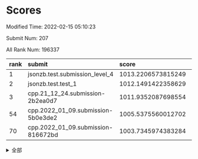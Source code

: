 # Scores

Modified Time: 2022-02-15 05:10:23

Submit Num: 207

All Rank Num: 196337

| rank |               submit               |       score        |       sigma        | pk_num |
| :--- | :--------------------------------- | :----------------- | :----------------- | :----- |
| 1    | jsonzb.test.submission_level_4     | 1013.2206573815249 | 0.8100026538667451 | 3796   |
| 2    | jsonzb.test.test_1                 | 1012.1491422358629 | 0.7951457685756106 | 3798   |
| 3    | cpp.21_12_24.submission-2b2ea0d7   | 1011.9352087698554 | 0.7872385716260766 | 3794   |
| 54   | cpp.2022_01_09.submission-5b0e3de2 | 1005.5375560012702 | 0.7222918348957866 | 3798   |
| 70   | cpp.2022_01_09.submission-816672bd | 1003.7345974383284 | 0.707243572584089  | 3792   |


<details>
<summary>全部</summary>

| rank |                 submit                 |       score        |       sigma        | pk_num |
| :--- | :------------------------------------- | :----------------- | :----------------- | :----- |
| 1    | jsonzb.test.submission_level_4         | 1013.2206573815249 | 0.8100026538667451 | 3796   |
| 2    | jsonzb.test.test_1                     | 1012.1491422358629 | 0.7951457685756106 | 3798   |
| 3    | cpp.21_12_24.submission-2b2ea0d7       | 1011.9352087698554 | 0.7872385716260766 | 3794   |
| 4    | gobigger.level_3.submission_level_3_4  | 1011.604885018585  | 0.7799586138155947 | 3795   |
| 5    | gobigger.level_3.submission_level_3_20 | 1011.1203001602066 | 0.7628175210255385 | 3796   |
| 6    | gobigger.level_3.submission_level_3_14 | 1010.9722243752013 | 0.7796515089122149 | 3793   |
| 7    | gobigger.level_3.submission_level_3_22 | 1010.9036450454719 | 0.7591692603744064 | 3795   |
| 8    | gobigger.level_3.submission_level_3_48 | 1010.7619249885369 | 0.7592698743301309 | 3793   |
| 9    | gobigger.level_3.submission_level_3_44 | 1010.5753470304977 | 0.7706793248069798 | 3792   |
| 10   | gobigger.level_3.submission_level_3_37 | 1010.5381421683599 | 0.7593175941043322 | 3795   |
| 11   | gobigger.level_3.submission_level_3_2  | 1010.4682229997633 | 0.7676700599204844 | 3793   |
| 12   | gobigger.level_3.submission_level_3_13 | 1010.3154638334058 | 0.779303246679543  | 3798   |
| 13   | gobigger.level_3.submission_level_3_47 | 1010.2825730809803 | 0.7435831858096181 | 3798   |
| 14   | gobigger.level_3.submission_level_3_25 | 1010.2240206263107 | 0.7480025472528146 | 3791   |
| 15   | gobigger.level_3.submission_level_3_7  | 1010.2206001426165 | 0.7753589725823763 | 3791   |
| 16   | gobigger.level_3.submission_level_3_40 | 1010.2157311332528 | 0.7659466819682982 | 3797   |
| 17   | gobigger.level_3.submission_level_3_42 | 1010.1961355597609 | 0.7626777495344523 | 3799   |
| 18   | gobigger.level_3.submission_level_3_30 | 1010.1755459209786 | 0.7589517451431684 | 3795   |
| 19   | gobigger.level_3.submission_level_3_17 | 1010.1152433175978 | 0.7769511618533327 | 3795   |
| 20   | gobigger.level_3.submission_level_3_27 | 1010.0368555383545 | 0.7550094056457228 | 3796   |
| 21   | gobigger.level_3.submission_level_3_11 | 1010.0235027024519 | 0.7470019665105427 | 3796   |
| 22   | gobigger.level_3.submission_level_3_23 | 1010.0043260066191 | 0.7567180946545299 | 3797   |
| 23   | gobigger.level_3.submission_level_3_8  | 1009.9707688554821 | 0.743347770544264  | 3791   |
| 24   | gobigger.level_3.submission_level_3_45 | 1009.9658987294456 | 0.7617817937000019 | 3796   |
| 25   | gobigger.level_3.submission_level_3_49 | 1009.9566635365353 | 0.7431559658800306 | 3791   |
| 26   | gobigger.level_3.submission_level_3_18 | 1009.9563532947769 | 0.7467914593139404 | 3796   |
| 27   | gobigger.level_3.submission_level_3_38 | 1009.8947276032861 | 0.7529486677292822 | 3800   |
| 28   | gobigger.level_3.submission_level_3_21 | 1009.8163406976728 | 0.7441032459886185 | 3797   |
| 29   | gobigger.level_3.submission_level_3_46 | 1009.7735679391186 | 0.7528413382240069 | 3793   |
| 30   | gobigger.level_3.submission_level_3_12 | 1009.7503257638984 | 0.7541298687575848 | 3798   |
| 31   | gobigger.level_3.submission_level_3_35 | 1009.7270677604583 | 0.7535776466993712 | 3794   |
| 32   | gobigger.level_3.submission_level_3_41 | 1009.6806907637247 | 0.764726224959871  | 3796   |
| 33   | gobigger.level_3.submission_level_3_28 | 1009.6267233979931 | 0.745120085019978  | 3794   |
| 34   | gobigger.level_3.submission_level_3_34 | 1009.619637845813  | 0.751760002589155  | 3791   |
| 35   | gobigger.level_3.submission_level_3_19 | 1009.6176650855809 | 0.7450693823939446 | 3790   |
| 36   | gobigger.level_3.submission_level_3_24 | 1009.6053821832251 | 0.7487534425352314 | 3790   |
| 37   | gobigger.level_3.submission_level_3_10 | 1009.5611905922706 | 0.7427137125386288 | 3799   |
| 38   | gobigger.level_3.submission_level_3_26 | 1009.5017818412832 | 0.7462497098919163 | 3791   |
| 39   | gobigger.level_3.submission_level_3_16 | 1009.4478641538819 | 0.7664074406767761 | 3795   |
| 40   | gobigger.level_3.submission_level_3_6  | 1009.3834081773693 | 0.7552924052266858 | 3798   |
| 41   | gobigger.level_3.submission_level_3_29 | 1009.3185370704667 | 0.7483291060817343 | 3792   |
| 42   | gobigger.level_3.submission_level_3_9  | 1009.3061237284529 | 0.754689132139352  | 3787   |
| 43   | gobigger.level_3.submission_level_3_3  | 1009.1581446916263 | 0.7353902872983512 | 3791   |
| 44   | gobigger.level_3.submission_level_3_36 | 1009.102135156412  | 0.7616006189207226 | 3798   |
| 45   | gobigger.level_3.submission_level_3_0  | 1009.0589824528487 | 0.7651285501434406 | 3794   |
| 46   | gobigger.level_3.submission_level_3_33 | 1009.0393689417583 | 0.7387049167647642 | 3791   |
| 47   | gobigger.level_3.submission_level_3_39 | 1009.0174519457868 | 0.735958773980782  | 3795   |
| 48   | gobigger.level_3.submission_level_3_31 | 1008.9850705426054 | 0.7455093230320594 | 3792   |
| 49   | gobigger.level_3.submission_level_3_32 | 1008.9740685432189 | 0.7290880232321484 | 3795   |
| 50   | gobigger.level_3.submission_level_3_5  | 1008.8440504550383 | 0.7384532844736252 | 3795   |
| 51   | gobigger.level_3.submission_level_3_15 | 1008.7298935784785 | 0.7319572377931387 | 3798   |
| 52   | gobigger.level_3.submission_level_3_1  | 1008.7169406143524 | 0.7303254103065941 | 3794   |
| 53   | gobigger.level_3.submission_level_3_43 | 1008.2298494519637 | 0.7315861725478418 | 3796   |
| 54   | cpp.2022_01_09.submission-5b0e3de2     | 1005.5375560012702 | 0.7222918348957866 | 3798   |
| 55   | gobigger.level_1.submission_level_1_23 | 1005.4767322053834 | 0.7258682277262948 | 3796   |
| 56   | gobigger.level_1.submission_level_1_21 | 1004.8851300356881 | 0.7209457048083114 | 3798   |
| 57   | gobigger.level_1.submission_level_1_29 | 1004.8518885228954 | 0.704389788948344  | 3796   |
| 58   | gobigger.level_1.submission_level_1_44 | 1004.7666945674774 | 0.7237745967425846 | 3797   |
| 59   | gobigger.level_1.submission_level_1_22 | 1004.2457237476261 | 0.7142865188247444 | 3796   |
| 60   | gobigger.level_1.submission_level_1_41 | 1004.2333357614419 | 0.712120210985803  | 3795   |
| 61   | gobigger.level_1.submission_level_1_13 | 1004.1800545347578 | 0.713090358226805  | 3792   |
| 62   | gobigger.level_1.submission_level_1_19 | 1004.0883498608422 | 0.7258351058001915 | 3794   |
| 63   | gobigger.level_1.submission_level_1_25 | 1004.0313411664222 | 0.7140474806285334 | 3793   |
| 64   | gobigger.level_1.submission_level_1_35 | 1003.9611974977955 | 0.7216546887325478 | 3789   |
| 65   | gobigger.level_1.submission_level_1_28 | 1003.9479173585818 | 0.717598683477171  | 3795   |
| 66   | gobigger.level_1.submission_level_1_14 | 1003.9047616087311 | 0.7159057870825593 | 3791   |
| 67   | gobigger.level_1.submission_level_1_30 | 1003.901896836433  | 0.7141586677374423 | 3794   |
| 68   | gobigger.level_1.submission_level_1_11 | 1003.7807664284509 | 0.7154544206655877 | 3793   |
| 69   | gobigger.level_1.submission_level_1_12 | 1003.7724534539648 | 0.7197985757490541 | 3796   |
| 70   | cpp.2022_01_09.submission-816672bd     | 1003.7345974383284 | 0.707243572584089  | 3792   |
| 71   | gobigger.level_1.submission_level_1_49 | 1003.6552985681604 | 0.7233173423551142 | 3794   |
| 72   | gobigger.level_1.submission_level_1_10 | 1003.5122207851681 | 0.7070766063567827 | 3794   |
| 73   | gobigger.level_1.submission_level_1_45 | 1003.4963287311009 | 0.726584088409137  | 3793   |
| 74   | gobigger.level_1.submission_level_1_36 | 1003.3298510324206 | 0.7160657856233017 | 3793   |
| 75   | gobigger.level_1.submission_level_1_33 | 1003.2095879317447 | 0.722149725673948  | 3794   |
| 76   | gobigger.level_1.submission_level_1_26 | 1003.1845480409862 | 0.7149194266295068 | 3794   |
| 77   | gobigger.level_1.submission_level_1_46 | 1003.1687559105051 | 0.7119252865341633 | 3794   |
| 78   | gobigger.level_1.submission_level_1_40 | 1003.1447271819513 | 0.720299343988304  | 3794   |
| 79   | gobigger.level_1.submission_level_1_6  | 1003.1059682063956 | 0.7144418564674042 | 3787   |
| 80   | gobigger.level_1.submission_level_1_31 | 1003.0314438301193 | 0.7104835046156842 | 3795   |
| 81   | gobigger.level_1.submission_level_1_39 | 1003.0235197547137 | 0.7272827130626001 | 3791   |
| 82   | gobigger.level_1.submission_level_1_43 | 1002.9711476350506 | 0.7071810530881896 | 3791   |
| 83   | gobigger.level_1.submission_level_1_9  | 1002.9612266628079 | 0.7038680566275289 | 3788   |
| 84   | gobigger.level_1.submission_level_1_20 | 1002.9465239362582 | 0.723339896975544  | 3796   |
| 85   | gobigger.level_1.submission_level_1_3  | 1002.910196438367  | 0.715071831011783  | 3790   |
| 86   | gobigger.level_1.submission_level_1_1  | 1002.828532951407  | 0.7198387043391961 | 3789   |
| 87   | gobigger.level_1.submission_level_1_5  | 1002.8064884611305 | 0.7103692539941869 | 3795   |
| 88   | gobigger.level_1.submission_level_1_8  | 1002.7422397381763 | 0.7057516658352202 | 3792   |
| 89   | gobigger.level_1.submission_level_1_0  | 1002.7204279658877 | 0.7066068426455305 | 3795   |
| 90   | gobigger.level_1.submission_level_1_42 | 1002.6655780267412 | 0.7198025220420485 | 3796   |
| 91   | gobigger.level_1.submission_level_1_37 | 1002.6244975866241 | 0.7229214767595493 | 3791   |
| 92   | gobigger.level_1.submission_level_1_18 | 1002.5571167066973 | 0.7210095659991105 | 3796   |
| 93   | gobigger.level_1.submission_level_1_32 | 1002.5540167563491 | 0.7249542000607115 | 3801   |
| 94   | gobigger.level_1.submission_level_1_24 | 1002.5480968290711 | 0.7089278363573702 | 3791   |
| 95   | gobigger.level_1.submission_level_1_27 | 1002.5180456289571 | 0.7070295181355005 | 3791   |
| 96   | gobigger.level_1.submission_level_1_48 | 1002.5153118110711 | 0.7006108316084495 | 3799   |
| 97   | gobigger.level_1.submission_level_1_38 | 1002.4612572617729 | 0.7047548017239702 | 3796   |
| 98   | gobigger.level_1.submission_level_1_15 | 1002.4404397650418 | 0.6987118391465473 | 3797   |
| 99   | gobigger.level_1.submission_level_1_16 | 1002.4199601101349 | 0.713199403596713  | 3795   |
| 100  | gobigger.level_1.submission_level_1_34 | 1002.2136743392335 | 0.7148533180717717 | 3793   |
| 101  | gobigger.level_1.submission_level_1_47 | 1002.1645586530776 | 0.7076855161954841 | 3795   |
| 102  | gobigger.level_1.submission_level_1_17 | 1001.9354134298802 | 0.7051533343773493 | 3798   |
| 103  | gobigger.level_1.submission_level_1_7  | 1001.8865014458146 | 0.710481987573655  | 3788   |
| 104  | gobigger.level_1.submission_level_1_2  | 1001.8304896168489 | 0.7094068235489907 | 3795   |
| 105  | gobigger.level_1.submission_level_1_4  | 1001.3376163742766 | 0.7111567203789448 | 3792   |
| 106  | gobigger.random.submission_random_12   | 997.3390004214147  | 0.7111918618552621 | 3798   |
| 107  | gobigger.random.submission_random_29   | 997.1976387902021  | 0.6994204672785048 | 3793   |
| 108  | gobigger.random.submission_random_42   | 997.0206163100929  | 0.7118726705601991 | 3795   |
| 109  | gobigger.random.submission_random_28   | 996.8855588160685  | 0.7121096815495908 | 3794   |
| 110  | gobigger.random.submission_random_35   | 996.8630489705023  | 0.7126779816876979 | 3790   |
| 111  | gobigger.random.submission_random_47   | 996.8310725244314  | 0.7104462589615702 | 3798   |
| 112  | gobigger.random.submission_random_7    | 996.7372002786583  | 0.7056866531114762 | 3793   |
| 113  | gobigger.random.submission_random_15   | 996.7169403038547  | 0.7055100071874546 | 3793   |
| 114  | gobigger.random.submission_random_17   | 996.7109107644097  | 0.7127262501327356 | 3794   |
| 115  | gobigger.random.submission_random_8    | 996.5931021690092  | 0.7156609470385047 | 3795   |
| 116  | gobigger.random.submission_random_45   | 996.5779010461245  | 0.7075779187101858 | 3796   |
| 117  | gobigger.random.submission_random_44   | 996.5383599671623  | 0.711089887749735  | 3789   |
| 118  | gobigger.random.submission_random_13   | 996.4742359952909  | 0.704389620239592  | 3796   |
| 119  | gobigger.random.submission_random_26   | 996.4658734327968  | 0.7027319806381718 | 3793   |
| 120  | gobigger.random.submission_random_21   | 996.3778016111414  | 0.7099360929041701 | 3793   |
| 121  | gobigger.random.submission_random_32   | 996.3246348446348  | 0.7002690669843523 | 3790   |
| 122  | gobigger.random.submission_random_0    | 996.289727939672   | 0.722153985729984  | 3794   |
| 123  | gobigger.random.submission_random_38   | 996.2697137013106  | 0.7140353309240124 | 3791   |
| 124  | gobigger.random.submission_random_18   | 996.2556361450455  | 0.704271968164215  | 3794   |
| 125  | gobigger.random.submission_random_24   | 996.2416516080352  | 0.7132730560722027 | 3796   |
| 126  | gobigger.random.submission_random_33   | 996.169567439459   | 0.7083416651279171 | 3793   |
| 127  | gobigger.random.submission_random_49   | 996.1328466014045  | 0.6922516657916448 | 3797   |
| 128  | gobigger.random.submission_random_11   | 996.0966337412235  | 0.714631643717905  | 3790   |
| 129  | gobigger.random.submission_random_48   | 996.076335692982   | 0.6979100610846624 | 3790   |
| 130  | gobigger.random.submission_random_39   | 996.0548581889186  | 0.6987939144829448 | 3793   |
| 131  | gobigger.random.submission_random_1    | 995.873743126955   | 0.7068385143659669 | 3794   |
| 132  | gobigger.random.submission_random_6    | 995.865272610149   | 0.7103797666172152 | 3794   |
| 133  | gobigger.random.submission_random_2    | 995.8555621851466  | 0.7333489071069337 | 3793   |
| 134  | gobigger.random.submission_random_14   | 995.8365772043766  | 0.7073898698656419 | 3794   |
| 135  | gobigger.random.submission_random_34   | 995.7963837013795  | 0.7056045887936764 | 3798   |
| 136  | gobigger.random.submission_random_10   | 995.7785635571752  | 0.7029753049850342 | 3794   |
| 137  | gobigger.random.submission_random_5    | 995.7458712411799  | 0.708268937268309  | 3796   |
| 138  | gobigger.random.submission_random_31   | 995.6492533203188  | 0.7093698714853637 | 3792   |
| 139  | gobigger.random.submission_random_37   | 995.6407055471797  | 0.706855120714267  | 3792   |
| 140  | gobigger.random.submission_random_25   | 995.6340536296555  | 0.7081336811460878 | 3793   |
| 141  | gobigger.random.submission_random_19   | 995.5816426555651  | 0.7189473192674427 | 3793   |
| 142  | gobigger.random.submission_random_27   | 995.5506843858952  | 0.7244646541243692 | 3791   |
| 143  | gobigger.random.submission_random_40   | 995.5415061668739  | 0.7232306725280613 | 3801   |
| 144  | gobigger.random.submission_random_9    | 995.4797079281643  | 0.7276873211632123 | 3792   |
| 145  | gobigger.random.submission_random_16   | 995.4729446117234  | 0.7105389898986975 | 3797   |
| 146  | gobigger.random.submission_random_36   | 995.3938616489224  | 0.7061418861818696 | 3798   |
| 147  | gobigger.random.submission_random_3    | 995.3759271741847  | 0.7166436767699019 | 3795   |
| 148  | gobigger.random.submission_random_22   | 995.3705136112557  | 0.7222499007473256 | 3787   |
| 149  | gobigger.random.submission_random_4    | 995.3650969868937  | 0.7159744384648076 | 3790   |
| 150  | gobigger.random.submission_random_41   | 995.3446965090184  | 0.7060504505970915 | 3793   |
| 151  | gobigger.random.submission_random_23   | 995.3360294598767  | 0.7095079336367653 | 3797   |
| 152  | gobigger.random.submission_random_43   | 995.250445020823   | 0.7035997923241122 | 3790   |
| 153  | gobigger.random.submission_random_46   | 995.2296461915913  | 0.7117861468985878 | 3795   |
| 154  | gobigger.random.submission_random_20   | 995.1055237842304  | 0.7097290757179261 | 3794   |
| 155  | gobigger.random.submission_random_30   | 994.8980518813164  | 0.7153579902217972 | 3795   |
| 156  | gobigger.level_2.submission_level_2_6  | 994.5657737197189  | 0.7125944947879115 | 3792   |
| 157  | gobigger.level_2.submission_level_2_14 | 994.1173603784758  | 0.7300823026056894 | 3793   |
| 158  | gobigger.level_2.submission_level_2_37 | 993.961258795526   | 0.7319873875334609 | 3792   |
| 159  | gobigger.level_2.submission_level_2_46 | 993.878741786258   | 0.7271981288145708 | 3792   |
| 160  | gobigger.level_2.submission_level_2_5  | 993.6278298739935  | 0.7397159771557145 | 3796   |
| 161  | gobigger.level_2.submission_level_2_34 | 993.5317360508874  | 0.7263726149935228 | 3795   |
| 162  | gobigger.level_2.submission_level_2_48 | 993.4529752948005  | 0.742202403751094  | 3787   |
| 163  | gobigger.level_2.submission_level_2_36 | 993.413554875387   | 0.7478238615703532 | 3795   |
| 164  | gobigger.level_2.submission_level_2_42 | 993.3189941303075  | 0.746042326705073  | 3793   |
| 165  | gobigger.level_2.submission_level_2_1  | 993.3017713473481  | 0.7427729611461624 | 3789   |
| 166  | gobigger.level_2.submission_level_2_19 | 993.2426620451757  | 0.7354463254732436 | 3793   |
| 167  | gobigger.level_2.submission_level_2_2  | 993.105710973944   | 0.7267652017233811 | 3795   |
| 168  | gobigger.level_2.submission_level_2_8  | 993.0466224149915  | 0.7334327565184449 | 3788   |
| 169  | gobigger.level_2.submission_level_2_7  | 992.9837006556177  | 0.7222540510423043 | 3796   |
| 170  | gobigger.level_2.submission_level_2_4  | 992.8426968034901  | 0.7499136448040333 | 3791   |
| 171  | gobigger.level_2.submission_level_2_20 | 992.6036994233126  | 0.7483560188988689 | 3794   |
| 172  | gobigger.level_2.submission_level_2_24 | 992.5860120301021  | 0.750254908634595  | 3791   |
| 173  | gobigger.level_2.submission_level_2_15 | 992.580505895221   | 0.7503573755490974 | 3794   |
| 174  | gobigger.level_2.submission_level_2_35 | 992.5611930682901  | 0.7449540845613926 | 3793   |
| 175  | gobigger.level_2.submission_level_2_28 | 992.5293247713116  | 0.755273200658079  | 3794   |
| 176  | gobigger.level_2.submission_level_2_33 | 992.5033210892839  | 0.7417854729738977 | 3796   |
| 177  | gobigger.level_2.submission_level_2_38 | 992.4254684562455  | 0.7397526384538317 | 3795   |
| 178  | gobigger.level_2.submission_level_2_26 | 992.3668480430861  | 0.7411795594937824 | 3796   |
| 179  | gobigger.level_2.submission_level_2_9  | 992.3045879807293  | 0.7344501661972811 | 3790   |
| 180  | gobigger.level_2.submission_level_2_29 | 992.1644664830249  | 0.7564816217002833 | 3798   |
| 181  | gobigger.level_2.submission_level_2_27 | 992.124949374409   | 0.7479247237658792 | 3794   |
| 182  | gobigger.level_2.submission_level_2_47 | 992.1213438741664  | 0.7308094001679404 | 3796   |
| 183  | gobigger.level_2.submission_level_2_39 | 992.0991158220833  | 0.7484662599679606 | 3793   |
| 184  | gobigger.level_2.submission_level_2_11 | 991.969600840651   | 0.7335818661967723 | 3791   |
| 185  | gobigger.level_2.submission_level_2_43 | 991.9316306352365  | 0.73049874721391   | 3796   |
| 186  | gobigger.level_2.submission_level_2_23 | 991.8439045280984  | 0.7288870159879218 | 3797   |
| 187  | gobigger.level_2.submission_level_2_30 | 991.8272806338149  | 0.7545542688204034 | 3793   |
| 188  | gobigger.level_2.submission_level_2_13 | 991.773520015477   | 0.7624403746059493 | 3797   |
| 189  | gobigger.level_2.submission_level_2_22 | 991.7354199316525  | 0.7535932821050114 | 3796   |
| 190  | gobigger.level_2.submission_level_2_31 | 991.6969551927345  | 0.7357760451552384 | 3795   |
| 191  | gobigger.level_2.submission_level_2_10 | 991.656185867687   | 0.7367771870383053 | 3794   |
| 192  | gobigger.level_2.submission_level_2_45 | 991.6557316321281  | 0.7481901591569379 | 3795   |
| 193  | gobigger.level_2.submission_level_2_16 | 991.6049079996754  | 0.7685605338545571 | 3800   |
| 194  | gobigger.level_2.submission_level_2_21 | 991.5006647661858  | 0.7562478569367219 | 3787   |
| 195  | gobigger.level_2.submission_level_2_0  | 991.462291552506   | 0.7470414254417086 | 3796   |
| 196  | gobigger.level_2.submission_level_2_18 | 991.3995929857792  | 0.7458441052849527 | 3799   |
| 197  | gobigger.level_2.submission_level_2_3  | 991.3792108613424  | 0.7582658305256278 | 3787   |
| 198  | gobigger.level_2.submission_level_2_25 | 991.3182941121257  | 0.7669504708002006 | 3793   |
| 199  | gobigger.level_2.submission_level_2_44 | 991.1227780457101  | 0.7682235582998515 | 3795   |
| 200  | gobigger.level_2.submission_level_2_40 | 991.1034438769783  | 0.7639261233334157 | 3793   |
| 201  | gobigger.level_2.submission_level_2_49 | 990.9444460454522  | 0.758508171730861  | 3794   |
| 202  | gobigger.level_2.submission_level_2_32 | 990.9004886801615  | 0.7682500790878519 | 3798   |
| 203  | gobigger.level_2.submission_level_2_17 | 990.8236027515304  | 0.7527973035128201 | 3797   |
| 204  | gobigger.level_2.submission_level_2_12 | 990.5184180321219  | 0.7779781067898484 | 3797   |
| 205  | gobigger.level_2.submission_level_2_41 | 989.5151478915158  | 0.7779798323089729 | 3794   |
| 206  | gobigger.none.submission_none_0        | 977.0525555150598  | 1.435959668889401  | 3792   |
| 207  | gobigger.none.submission_none_1        | 976.0438916642952  | 1.4037406924012834 | 3789   |

</details>